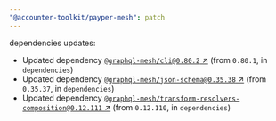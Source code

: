 ```yaml
---
"@accounter-toolkit/payper-mesh": patch
---
```

dependencies updates:
  - Updated dependency [`@graphql-mesh/cli@0.80.2` ↗︎](https://www.npmjs.com/package/@graphql-mesh/cli/v/0.80.2) (from `0.80.1`, in `dependencies`)
  - Updated dependency [`@graphql-mesh/json-schema@0.35.38` ↗︎](https://www.npmjs.com/package/@graphql-mesh/json-schema/v/0.35.38) (from `0.35.37`, in `dependencies`)
  - Updated dependency [`@graphql-mesh/transform-resolvers-composition@0.12.111` ↗︎](https://www.npmjs.com/package/@graphql-mesh/transform-resolvers-composition/v/0.12.111) (from `0.12.110`, in `dependencies`)
